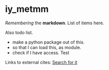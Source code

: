 # iy_metmm

_Remembering_ the **markdown**.
List of items here.

Also todo list.
- make a python package out of this.
- so that I can load this, as module.
- check if I have access. Test

Links to external cites:
[Search for it][def]

[def]: https://www.google.com
